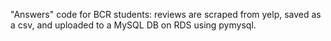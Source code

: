 "Answers" code for BCR students: reviews are scraped from yelp, saved as a csv, and uploaded to a MySQL DB on RDS using pymysql.
